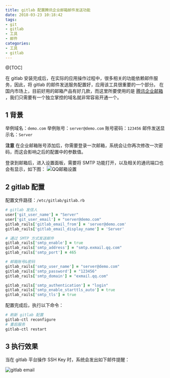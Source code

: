 ```yaml
---
title: gitlab 配置腾讯企业邮箱邮件发送功能
date: 2018-03-23 10:18:42
tags:
- git
- gitlab
- 工具
- 邮件
categories:
- 工具
- gitlab
---
```


@[TOC]

<!-- more -->

在 gitlab 安装完成后，在实际的应用操作过程中，很多相关的功能依赖邮件服务，因此，将 gitlab 的邮件发送服务配置好，应用该工具很重要的一个部分。
在国内市场上，目前好用的邮箱产品有好几款，而这里所要使用的是 [腾讯企业邮箱][1] ，我们只需要有一个独立掌控的域名就非常容易开通一个。

## 1 背景

举例域名：`demo.com`
举例账号：`server@demo.com`
账号密码：`123456`
邮件发送显示名：`Server`

**注意**
在企业邮箱账号添加后，你需要登录一次邮箱，系统会让你再次修改一次密码，而这会影响之后的配置中的参数值。

登录到邮箱后，进入设置面板，需要将 SMTP 功能打开，以及相关的通讯端口也会有显示，如下图：
![QQ邮箱设置](http://pic.hqmmw.com/b217fba6bec7b316c3ec009ff2e1f3df.png)

## 2 gitlab 配置

配置文件路径：`/etc/gitlab/gitlab.rb`

```ruby
# gitlab 发信人
user['git_user_name'] = "Server"
user['git_user_email'] = "server@demo.com"
gitlab_rails['gitlab_email_from'] = 'server@demo.com'
gitlab_rails['gitlab_email_display_name'] = 'Server'

# 通过 SMTP 方式发送邮件
gitlab_rails['smtp_enable'] = true
gitlab_rails['smtp_address'] = "smtp.exmail.qq.com"
gitlab_rails['smtp_port'] = 465

# 邮箱账号&密码
gitlab_rails['smtp_user_name'] = "server@demo.com"
gitlab_rails['smtp_password'] = "123456"
gitlab_rails['smtp_domain'] = "exmail.qq.com"

gitlab_rails['smtp_authentication'] = "login"
gitlab_rails['smtp_enable_starttls_auto'] = true
gitlab_rails['smtp_tls'] = true
```

配置完成后，执行以下命令：

```bash
# 刷新 gitlab 配置
gitlab-ctl reconfigure
# 重启服务
gitlab-ctl restart
```

## 3 执行效果

当在 gitlab 平台操作 SSH Key 时，系统会发出如下邮件提醒：

![gitlab email](http://pic.hqmmw.com/bf1107f363e3099b84acad0ff3d8fedb.png)

[1]: https://exmail.qq.com
